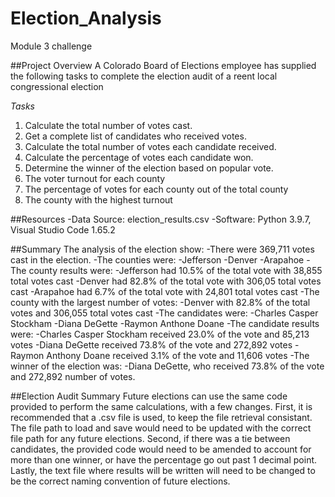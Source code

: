 # Election_Analysis
Module 3 challenge

##Project Overview
A Colorado Board of Elections employee has supplied the following tasks to complete the election audit of a reent local congressional election

*Tasks*
1. Calculate the total number of votes cast.
2. Get a complete list of candidates who received votes.
3. Calculate the total number of votes each candidate received.
4. Calculate the percentage of votes each candidate won.
5. Determine the winner of the election based on popular vote.
6. The voter turnout for each county
7. The percentage of votes for each county out of the total county
8. The county with the highest turnout

##Resources
-Data Source: election_results.csv
-Software: Python 3.9.7, Visual Studio Code 1.65.2

##Summary
The analysis of the election show: 
-There were 369,711 votes cast in the election. 
-The counties were:
	-Jefferson
	-Denver
	-Arapahoe
-The county results were: 
	-Jefferson had 10.5% of the total vote with 38,855 total votes cast 
	-Denver had 82.8% of the total vote with 306,05 total votes cast 
	-Arapahoe had 6.7% of the total vote with 24,801 total votes cast 
-The county with the largest number of votes: 
	-Denver with 82.8% of the total votes and 306,055 total votes cast
-The candidates were:
	-Charles Casper Stockham
	-Diana DeGette
	-Raymon Anthone Doane
-The candidate results were:
	-Charles Casper Stockham received 23.0% of the vote and 85,213 votes
	-Diana DeGette received 73.8% of the vote and 272,892 votes
	-Raymon Anthony Doane received 3.1% of the vote and 11,606 votes
-The winner of the election was: 
	-Diana DeGette, who received 73.8% of the vote and 272,892 number of votes. 

##Election Audit Summary
Future elections can use the same code provided to perform the same calculations, with a few changes. First, it is recommended that a .csv file is used, to keep the file retrieval consistant. The file path to load and save would need to be updated with the correct file path for any future elections. Second, if there was a tie between candidates, the provided code would need to be amended to account for more than one winner, or have the percentage go out past 1 decimal point. Lastly, the text file where results will be written will need to be changed to be the correct naming convention of future elections. 